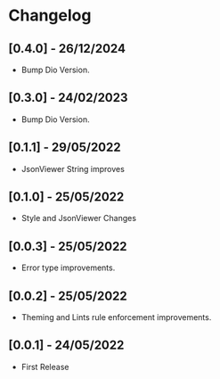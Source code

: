 # Changelog
## [0.4.0] - 26/12/2024

* Bump Dio Version.

## [0.3.0] - 24/02/2023

* Bump Dio Version.

## [0.1.1] - 29/05/2022

* JsonViewer String improves

## [0.1.0] - 25/05/2022

* Style and JsonViewer Changes

## [0.0.3] - 25/05/2022

* Error type improvements.

## [0.0.2] - 25/05/2022

* Theming and Lints rule enforcement improvements.

## [0.0.1] - 24/05/2022

* First Release
